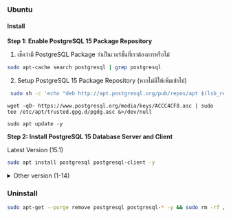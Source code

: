 
### Ubuntu

#### Install

**Step 1: Enable PostgreSQL 15 Package Repository**
1. เช็คว่ามี PostgreSQL Package ว่าเป็นเวอร์ชั้นที่เราต้องการหรือไม่
```bash
sudo apt-cache search postgresql | grep postgresql
```
2. Setup PostgreSQL 15 Package Repository (หากไม่มีให้เพิ่มเข้าไป)
```bash
 sudo sh -c 'echo "deb http://apt.postgresql.org/pub/repos/apt $(lsb_release -cs)-pgdg main" > /etc/apt/sources.list.d/pgdg.list'
```
```
wget -qO- https://www.postgresql.org/media/keys/ACCC4CF8.asc | sudo tee /etc/apt/trusted.gpg.d/pgdg.asc &>/dev/null
```
```
sudo apt update -y
```
**Step 2: Install PostgreSQL 15 Database Server and Client**

Latest Version (15.1)
```bash
sudo apt install postgresql postgresql-client -y
```
<details><summary>Other version (1-14)</summary>
15.0
```bash
sudo apt install postgresql-15 postgresql-client-15 -y
```
14.0
```bash
sudo apt install postgresql-14 postgresql-client-14 -y
```
13.4
```bash
sudo apt install postgresql-13 postgresql-client-13 -y
```
12.8
```bash
sudo apt install postgresql-12 postgresql-client-12 -y
```
11.13
```bash
sudo apt install postgresql-11 postgresql-client-11 -y
```
10.18
```bash
sudo apt install postgresql-10 postgresql-client-10 -y
```
9.6.23
```bash
sudo apt install postgresql-9.6 postgresql-client-9.6 -y
```
9.5.27
```bash
sudo apt install postgresql-9.5 postgresql-client-9.5 -y
```
9.4.32
```bash
sudo apt install postgresql-9.4 postgresql-client-9.4 -y
```
9.3.27
```bash
sudo apt install postgresql-9.3 postgresql-client-9.3 -y
```
9.2.24
```bash
sudo apt install postgresql-9.2 postgresql-client-9.2 -y
```
9.1.24
```bash
sudo apt install postgresql-9.1 postgresql-client-9.1 -y
```
9.0.24
```bash
sudo apt install postgresql-9.0 postgresql-client-9.0 -y
```
8.4.23
```bash
sudo apt install postgresql-8.4 postgresql-client-8.4 -y
```
8.3.23
```bash
sudo apt install postgresql-8.3 postgresql-client-8.3 -y
```
8.2.23
```bash
sudo apt install postgresql-8.2 postgresql-client-8.2 -y
```
8.1.23
```bash
sudo apt install postgresql-8.1 postgresql-client-8.1 -y
```
8.0.23
```bash
sudo apt install postgresql-8.0 postgresql-client-8.0 -y
```
7.4.25
```bash
sudo apt install postgresql-7.4 postgresql-client-7.4 -y
```
7.3.26
```bash
sudo apt install postgresql-7.3 postgresql-client-7.3 -y
```
7.2.5
```bash
sudo apt install postgresql-7.2 postgresql-client-7.2 -y
```
7.1.5
```bash
sudo apt install postgresql-7.1 postgresql-client-7.1 -y
```
7.0.5
```bash
sudo apt install postgresql-7.0 postgresql-client-7.0 -y
```
6.5.5
```bash
sudo apt install postgresql-6.5 postgresql-client-6.5 -y
```
6.4.5
```bash
sudo apt install postgresql-6.4 postgresql-client-6.4 -y
```
6.3.5
```bash
sudo apt install postgresql-6.3 postgresql-client-6.3 -y
```
6.2.5
```bash
sudo apt install postgresql-6.2 postgresql-client-6.2 -y
```
6.1.5
```bash
sudo apt install postgresql-6.1 postgresql-client-6.1 -y
```
6.0.5
```bash
sudo apt install postgresql-6.0 postgresql-client-6.0 -y
```
5.0.5
```bash
sudo apt install postgresql-5.0 postgresql-client-5.0 -y
```
4.4.5
```bash
sudo apt install postgresql-4.0 postgresql-client-4.0 -y
```
4.3.5
```bash
sudo apt install postgresql-3.0 postgresql-client-3.0 -y
```
4.2.5
```bash
sudo apt install postgresql-2.0 postgresql-client-2.0 -y
```
4.1.5
```bash
sudo apt install postgresql-1.0 postgresql-client-1.0 -y
```
</details>

<!-- ```bash
sudo systemctl enable postgresql
sudo systemctl start postgresql
```
```bash
systemctl status postgresql
```
```bash
sudo -u postgres psql -c "SELECT version();"
```
```bash
psql --version
``` -->

### Uninstall
```bash
sudo apt-get --purge remove postgresql postgresql-* -y && sudo rm -rf /var/lib/postgresql/ && sudo rm -rf /var/log/postgresql/ && sudo rm -rf /etc/postgresql/
```